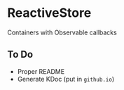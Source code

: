 # ReactiveStore
Containers with Observable callbacks

## To Do
- Proper README
- Generate KDoc (put in `github.io`)

